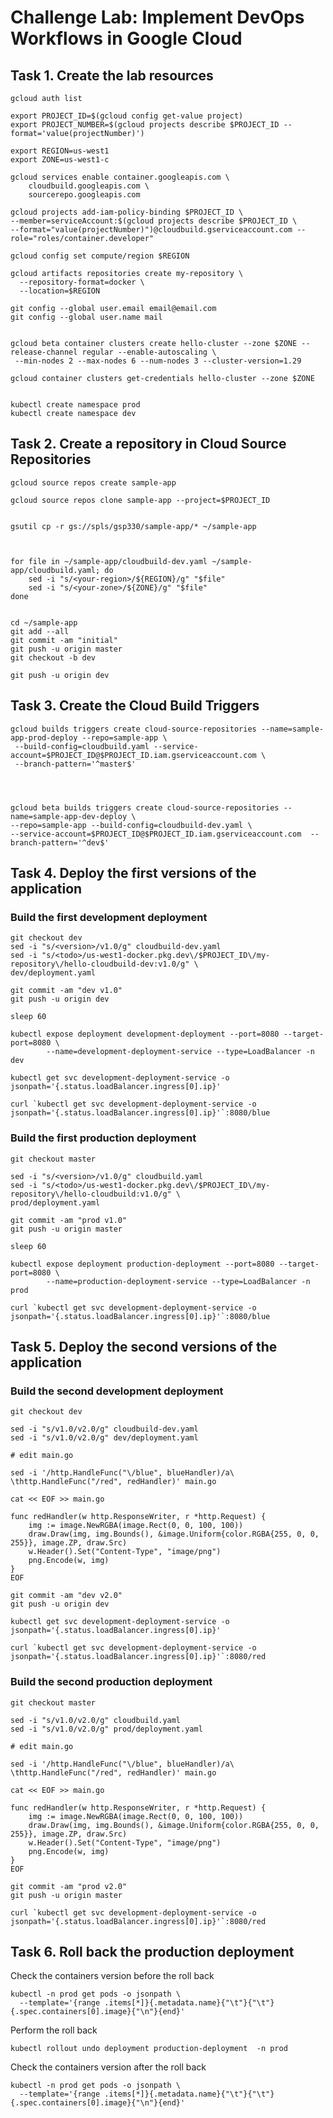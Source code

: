# Challenge Lab: Implement DevOps Workflows in Google Cloud
## Task 1. Create the lab resources
```
gcloud auth list

export PROJECT_ID=$(gcloud config get-value project)
export PROJECT_NUMBER=$(gcloud projects describe $PROJECT_ID --format='value(projectNumber)')

export REGION=us-west1
export ZONE=us-west1-c
```

```
gcloud services enable container.googleapis.com \
    cloudbuild.googleapis.com \
    sourcerepo.googleapis.com

```



```
gcloud projects add-iam-policy-binding $PROJECT_ID \
--member=serviceAccount:$(gcloud projects describe $PROJECT_ID \
--format="value(projectNumber)")@cloudbuild.gserviceaccount.com --role="roles/container.developer"

gcloud config set compute/region $REGION
```

```
gcloud artifacts repositories create my-repository \
  --repository-format=docker \
  --location=$REGION

git config --global user.email email@email.com
git config --global user.name mail


gcloud beta container clusters create hello-cluster --zone $ZONE --release-channel regular --enable-autoscaling \
 --min-nodes 2 --max-nodes 6 --num-nodes 3 --cluster-version=1.29

gcloud container clusters get-credentials hello-cluster --zone $ZONE


kubectl create namespace prod
kubectl create namespace dev
```

## Task 2. Create a repository in Cloud Source Repositories
```
gcloud source repos create sample-app

gcloud source repos clone sample-app --project=$PROJECT_ID
```

```

gsutil cp -r gs://spls/gsp330/sample-app/* ~/sample-app



for file in ~/sample-app/cloudbuild-dev.yaml ~/sample-app/cloudbuild.yaml; do
    sed -i "s/<your-region>/${REGION}/g" "$file"
    sed -i "s/<your-zone>/${ZONE}/g" "$file"
done


cd ~/sample-app
git add --all
git commit -am "initial"
git push -u origin master
git checkout -b dev

git push -u origin dev

```
## Task 3. Create the Cloud Build Triggers

```
gcloud builds triggers create cloud-source-repositories --name=sample-app-prod-deploy --repo=sample-app \
 --build-config=cloudbuild.yaml --service-account=$PROJECT_ID@$PROJECT_ID.iam.gserviceaccount.com \
 --branch-pattern='^master$'




gcloud beta builds triggers create cloud-source-repositories --name=sample-app-dev-deploy \
--repo=sample-app --build-config=cloudbuild-dev.yaml \
--service-account=$PROJECT_ID@$PROJECT_ID.iam.gserviceaccount.com  --branch-pattern='^dev$'
```

## Task 4. Deploy the first versions of the application
### Build the first development deployment
```
git checkout dev
sed -i "s/<version>/v1.0/g" cloudbuild-dev.yaml
sed -i "s/<todo>/us-west1-docker.pkg.dev\/$PROJECT_ID\/my-repository\/hello-cloudbuild-dev:v1.0/g" \
dev/deployment.yaml

git commit -am "dev v1.0"
git push -u origin dev
```

```
sleep 60
```

```
kubectl expose deployment development-deployment --port=8080 --target-port=8080 \
        --name=development-deployment-service --type=LoadBalancer -n dev
```

```
kubectl get svc development-deployment-service -o jsonpath='{.status.loadBalancer.ingress[0].ip}'

curl `kubectl get svc development-deployment-service -o jsonpath='{.status.loadBalancer.ingress[0].ip}'`:8080/blue
```

### Build the first production deployment

```
git checkout master

sed -i "s/<version>/v1.0/g" cloudbuild.yaml
sed -i "s/<todo>/us-west1-docker.pkg.dev\/$PROJECT_ID\/my-repository\/hello-cloudbuild:v1.0/g" \
prod/deployment.yaml

git commit -am "prod v1.0"
git push -u origin master
```

```
sleep 60
```

```
kubectl expose deployment production-deployment --port=8080 --target-port=8080 \
        --name=production-deployment-service --type=LoadBalancer -n prod
```

```
curl `kubectl get svc development-deployment-service -o jsonpath='{.status.loadBalancer.ingress[0].ip}'`:8080/blue
```

## Task 5. Deploy the second versions of the application
### Build the second development deployment
```
git checkout dev

sed -i "s/v1.0/v2.0/g" cloudbuild-dev.yaml
sed -i "s/v1.0/v2.0/g" dev/deployment.yaml

# edit main.go
```
```
sed -i '/http.HandleFunc("\/blue", blueHandler)/a\ \thttp.HandleFunc("/red", redHandler)' main.go

cat << EOF >> main.go

func redHandler(w http.ResponseWriter, r *http.Request) {
	img := image.NewRGBA(image.Rect(0, 0, 100, 100))
	draw.Draw(img, img.Bounds(), &image.Uniform{color.RGBA{255, 0, 0, 255}}, image.ZP, draw.Src)
	w.Header().Set("Content-Type", "image/png")
	png.Encode(w, img)
}
EOF
```
```
git commit -am "dev v2.0"
git push -u origin dev
```

```
kubectl get svc development-deployment-service -o jsonpath='{.status.loadBalancer.ingress[0].ip}'

curl `kubectl get svc development-deployment-service -o jsonpath='{.status.loadBalancer.ingress[0].ip}'`:8080/red
```

### Build the second production deployment
```
git checkout master

sed -i "s/v1.0/v2.0/g" cloudbuild.yaml
sed -i "s/v1.0/v2.0/g" prod/deployment.yaml

# edit main.go
```
```
sed -i '/http.HandleFunc("\/blue", blueHandler)/a\ \thttp.HandleFunc("/red", redHandler)' main.go

cat << EOF >> main.go

func redHandler(w http.ResponseWriter, r *http.Request) {
	img := image.NewRGBA(image.Rect(0, 0, 100, 100))
	draw.Draw(img, img.Bounds(), &image.Uniform{color.RGBA{255, 0, 0, 255}}, image.ZP, draw.Src)
	w.Header().Set("Content-Type", "image/png")
	png.Encode(w, img)
}
EOF
```
```
git commit -am "prod v2.0"
git push -u origin master
```

```
curl `kubectl get svc development-deployment-service -o jsonpath='{.status.loadBalancer.ingress[0].ip}'`:8080/red
```

## Task 6. Roll back the production deployment

Check the containers version before the roll back
```
kubectl -n prod get pods -o jsonpath \
  --template='{range .items[*]}{.metadata.name}{"\t"}{"\t"}{.spec.containers[0].image}{"\n"}{end}'
```
Perform the roll back
```
kubectl rollout undo deployment production-deployment  -n prod
```
Check the containers version after the roll back
```
kubectl -n prod get pods -o jsonpath \
  --template='{range .items[*]}{.metadata.name}{"\t"}{"\t"}{.spec.containers[0].image}{"\n"}{end}'
```